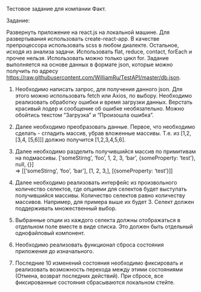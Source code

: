 Тестовое задание для компании Факт.

Задание: 

Развернуть приложение на react.js на локальной машине. Для развертывания использовать create-react-app. В качестве препроцессора использовать scss в любом диалекте. Остальное, исходя из анализа задачи.
Использовать flat, reduce, contact, forEach и прочее нельзя. Использовать можно только цикл for.
Задание выполняется на основе данных в формате json, которые можно получить по адресу https://raw.githubusercontent.com/WilliamRu/TestAPI/master/db.json.

 1. Необходимо написать запрос, для получения данного json. Для этого можно использовать  fetch или Axios, по выбору. Необходимо реализовать обработку ошибки и время загрузки данных. Верстать красивый лодер и сообщение об ошибке необязательно. Можно обойтись текстом “Загрузка” и “Произошла ошибка”. 

 2. Далее необходимо преобразовать данные. Первое, что необходимо сделать - сгладить массив, убрав вложенные массивы. Т.е. из [1,2,[3,4, [5,6]]] должно получится [1,2,3,4,5,6]. 

 3. Далее необходимо разделить получившийся массив по примитивам на подмассивы. 
[‘someStirng’, ‘foo’, 1, 2, 3, ‘bar’, {someProperty: ‘test’}, null, {}]  
=> [[‘someStirng’, ‘foo’, ‘bar’], [1, 2, 3,], [{someProperty: ‘test’}]]

 4. Далее необходимо реализовать интерфейс из произвольного количество селектов, где опциями для селектов будет выступать получившийся массивы. Количество селектов равно количеству массивов. Например, для примера выше их будет 3. 
Селект должен поддерживать множественный выбор.

 5. Выбранные опции из каждого селекта должны отображаться в отдельном поле вместе в виде списка. Это должен быть отдельный однофайловый компонент.

 6. Необходимо реализовать функционал сброса состояния приложения до изначального.

 7. Последние 10 изменений состояния необходимо фиксировать и реализовать возможность перехода между этими состояниями (Отмена, возврат последних действий). При сбросе, все фиксированные состояния сбрасываются локальном стейте.
